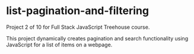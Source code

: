 # list-pagination-and-filtering

Project 2 of 10 for Full Stack JavaScript Treehouse course.

This project dynamically creates pagination and search functionality using JavaScript for a list of items on a webpage.
